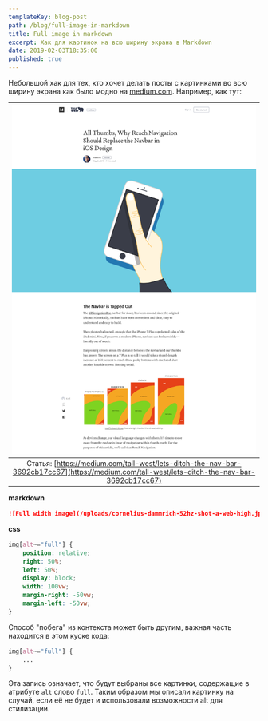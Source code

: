 ```yaml
---
templateKey: blog-post
path: /blog/full-image-in-markdown
title: Full image in markdown
excerpt: Хак для картинок на всю ширину экрана в Markdown
date: 2019-02-03T18:35:00
published: true
---
```


Небольшой хак для тех, кто хочет делать посты с картинками во всю ширину экрана как было модно на [medium.com](https://medium.com). 
Например, как тут:
<div class="image-with-caption"></div>

| ![Full width image](/uploads/medium-article.png) |
|:--:|
| Статья: [https://medium.com/tall-west/lets-ditch-the-nav-bar-3692cb17cc67](https://medium.com/tall-west/lets-ditch-the-nav-bar-3692cb17cc67) |

**markdown**
```markdown
![Full width image](/uploads/cornelius-dammrich-52hz-shot-a-web-high.jpg)
```

**css**
```css
img[alt~="full"] {
    position: relative;
    right: 50%;
    left: 50%;
    display: block;
    width: 100vw;
    margin-right: -50vw;
    margin-left: -50vw;
}
```

Способ "побега" из контекста может быть другим, важная часть находится в этом куске кода:

```css
img[alt~="full"] {
    ...
}
```

Эта запись означает, что будут выбраны все картинки, содержащие в атрибуте `alt` слово `full`. Таким образом мы описали картинку на случай, если её не будет и использовали возможности alt для стилизации.
